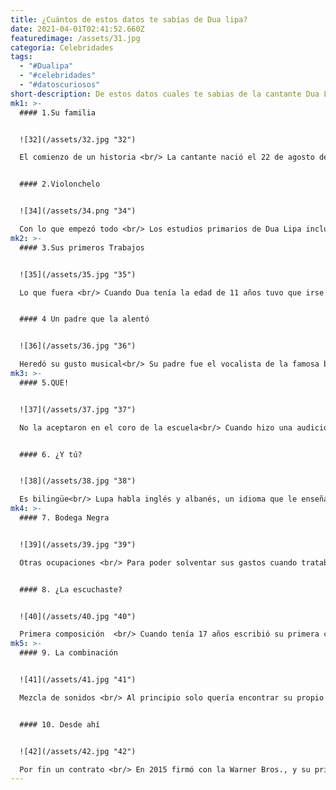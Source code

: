 ```yaml
---
title: ¿Cuántos de estos datos te sabías de Dua lipa?
date: 2021-04-01T02:41:52.660Z
featuredimage: /assets/31.jpg
categoria: Celebridades
tags:
  - "#Dualipa"
  - "#celebridades"
  - "#datoscuriosos"
short-description: De estos datos cuales te sabias de la cantante Dua Lipa
mk1: >-
  #### 1.Su familia


  ![32](/assets/32.jpg "32")

  El comienzo de un historia <br/> La cantante nació el 22 de agosto de 1995 en Londres, Inglaterra. Ella es la primera hija de Dukagjin Lipa y Anesa, quienes fueron refugiados de Kosovo y se establecieron en ese país en los 90. También tiene dos hermanos Rina de 16 años y Gjini de 11


  #### 2.Violonchelo


  ![34](/assets/34.png "34")

  Con lo que empezó todo <br/> Los estudios primarios de Dua Lipa incluyen lecciones de música, y el instrumento con el cual aprendió sus primeras notas musicales fue el violonchelo, aunque dejó de tocarlo porque para ella era demasiado incómodo trasladarlo por su baja estatura
mk2: >-
  #### 3.Sus primeros Trabajos


  ![35](/assets/35.jpg "35")

  Lo que fuera <br/> Cuando Dua tenía la edad de 11 años tuvo que irse a Kosovo capital de Pristina por dos años vivió ahí, luego regresó a Londres donde tuvo trabajos en clubs y restaurantes para poder mantenerse económicamente


  #### 4 Un padre que la alentó


  ![36](/assets/36.jpg "36")

  Heredó su gusto musical<br/> Su padre fue el vocalista de la famosa banda rock kosovar Oda que se desintegró en el año de 1998 luego de publicar un último álbum titulado 1998.
mk3: >-
  #### 5.QUE!


  ![37](/assets/37.jpg "37")

  No la aceptaron en el coro de la escuela<br/> Cuando hizo una audición, su voz era demasiado baja para alcanzar las notas altas y el facilitador no le permitió participar argumentando que sus capacidades vocales no estaban suficientemente desarrolladas, lo que la dejó afligida e insegura sobre sus dotes artísticos.


  #### 6. ¿Y tú?


  ![38](/assets/38.jpg "38")

  Es bilingüe<br/> Lupa habla inglés y albanés, un idioma que le enseñaron sus padres desde pequeña, aunque batalló para leerlo y escribirlo con fluidez.
mk4: >-
  #### 7. Bodega Negra


  ![39](/assets/39.jpg "39")

  Otras ocupaciones <br/> Para poder solventar sus gastos cuando trataba de desarrollar una carrera dentro del mundo de la música, Dua trabajó como camarera en un restaurante de comida mexicana llamada La Bodega Negra en Soho y como anfitriona en un club nocturno en Mayfair. Además fue modelo en un catálogo virtual de ASOS Marketplace.


  #### 8. ¿La escuchaste?


  ![40](/assets/40.jpg "40")

  Primera composición  <br/> Cuando tenía 17 años escribió su primera canción llamada Lions, Tigers & Bears, inspirada en El Mago de Oz y la publicó en su página de SoundCloud.
mk5: >-
  #### 9. La combinación


  ![41](/assets/41.jpg "41")

  Mezcla de sonidos <br/> Al principio solo quería encontrar su propio sonido, así que mezclaba la música del rapero J. Cole y la de Nelly Furtado, aunque eso no le gustó a los productores.


  #### 10. Desde ahí


  ![42](/assets/42.jpg "42")

  Por fin un contrato <br/> En 2015 firmó con la Warner Bros., y su primer sencillo New Love se estrenó a finales de agosto de ese año. Recibió excelentes críticas, comparándola con Joss Stone o Lady Gaga.
---
```


